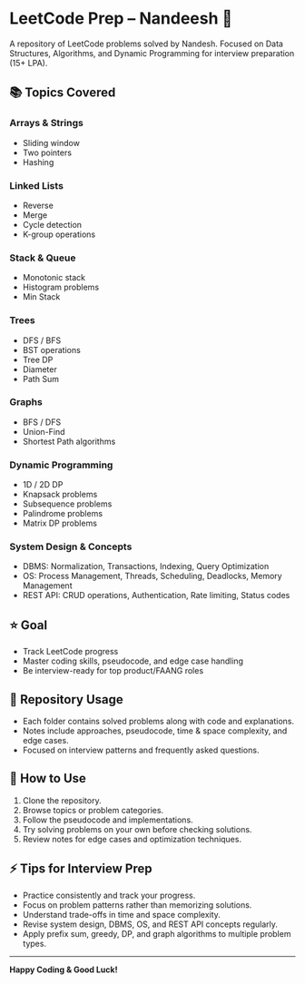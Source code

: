 # LeetCode Prep – Nandeesh 📝

A repository of LeetCode problems solved by Nandesh.
Focused on Data Structures, Algorithms, and Dynamic Programming for interview preparation (15+ LPA).

## 📚 Topics Covered

### Arrays & Strings

* Sliding window
* Two pointers
* Hashing

### Linked Lists

* Reverse
* Merge
* Cycle detection
* K-group operations

### Stack & Queue

* Monotonic stack
* Histogram problems
* Min Stack

### Trees

* DFS / BFS
* BST operations
* Tree DP
* Diameter
* Path Sum

### Graphs

* BFS / DFS
* Union-Find
* Shortest Path algorithms

### Dynamic Programming

* 1D / 2D DP
* Knapsack problems
* Subsequence problems
* Palindrome problems
* Matrix DP problems

### System Design & Concepts

* DBMS: Normalization, Transactions, Indexing, Query Optimization
* OS: Process Management, Threads, Scheduling, Deadlocks, Memory Management
* REST API: CRUD operations, Authentication, Rate limiting, Status codes

## ⭐ Goal

* Track LeetCode progress
* Master coding skills, pseudocode, and edge case handling
* Be interview-ready for top product/FAANG roles

## 📝 Repository Usage

* Each folder contains solved problems along with code and explanations.
* Notes include approaches, pseudocode, time & space complexity, and edge cases.
* Focused on interview patterns and frequently asked questions.

## 🔧 How to Use

1. Clone the repository.
2. Browse topics or problem categories.
3. Follow the pseudocode and implementations.
4. Try solving problems on your own before checking solutions.
5. Review notes for edge cases and optimization techniques.

## ⚡ Tips for Interview Prep

* Practice consistently and track your progress.
* Focus on problem patterns rather than memorizing solutions.
* Understand trade-offs in time and space complexity.
* Revise system design, DBMS, OS, and REST API concepts regularly.
* Apply prefix sum, greedy, DP, and graph algorithms to multiple problem types.

---

**Happy Coding & Good Luck!**
